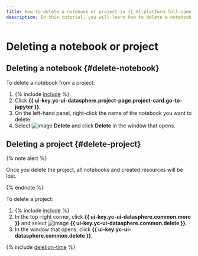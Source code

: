 ```yaml
---
title: How to delete a notebook or project in {{ ml-platform-full-name }}
description: In this tutorial, you will learn how to delete a notebook or project in {{ ml-platform-name }}.
---
```


# Deleting a notebook or project

## Deleting a notebook {#delete-notebook}

To delete a notebook from a project:
1. {% include [include](../../../_includes/datasphere/ui-find-project.md) %}
1. Click **{{ ui-key.yc-ui-datasphere.project-page.project-card.go-to-jupyter }}**.
1. On the left-hand panel, right-click the name of the notebook you want to delete.
1. Select ![image](../../../_assets/console-icons/xmark.svg) **Delete** and click **Delete** in the window that opens.

## Deleting a project {#delete-project}

{% note alert %}

Once you delete the project, all notebooks and created resources will be lost.

{% endnote %}

To delete a project:
1. {% include [include](../../../_includes/datasphere/ui-find-project.md) %}
1. In the top-right corner, click **{{ ui-key.yc-ui-datasphere.common.more }}** and select ![image](../../../_assets/console-icons/trash-bin.svg) **{{ ui-key.yc-ui-datasphere.common.delete }}**.
1. In the window that opens, click **{{ ui-key.yc-ui-datasphere.common.delete }}**.

{% include [deletion-time](../../../_includes/datasphere/deletion-time.md) %}